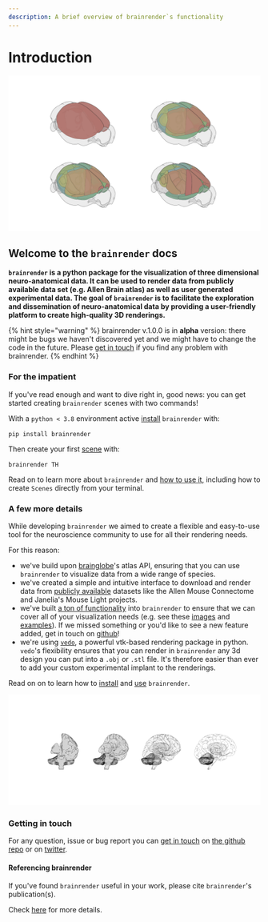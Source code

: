```yaml
---
description: A brief overview of brainrender`s functionality
---
```


# Introduction

![](.gitbook/assets/aba.png)

## Welcome to the `brainrender` docs

**`brainrender` is a python package for the visualization of three dimensional neuro-anatomical data. It can be used to render data from publicly available data set \(e.g. Allen Brain atlas\) as well as user generated experimental data. The goal of `brainrender` is to facilitate the exploration and dissemination of neuro-anatomical data by providing a user-friendly platform to create high-quality 3D renderings.**

{% hint style="warning" %}
brainrender v.1.0.0 is in **alpha** version: there might be bugs we haven't discovered yet and we might have to change the code in the future.  Please [get in touch](info/get-in-touch.md) if you find any problem with brainrender. 
{% endhint %}

### For the impatient

If you've read enough and want to dive right in, good news: you can get started creating `brainrender` scenes with two commands!

With a `python < 3.8` environment active [install](installation/installation.md) `brainrender` with:

```text
pip install brainrender
```

Then create your first [scene](usage/scene.md) with:

```text
brainrender TH
```

Read on to learn more about `brainrender` and [how to use it,](usage/overview/) including how to create `Scenes` directly from your terminal. 

### 

### A few more details

While developing `brainrender` we aimed to create a flexible and easy-to-use tool for the neuroscience community to use for all their rendering needs.

For this reason:

* we've build upon [brainglobe](https://docs.brainglobe.info/)'s atlas API, ensuring that you can use `brainrender` to visualize data from a wide range of species. 
* we've created a simple and intuitive interface to download and render data from [publicly available](usage/public.md) datasets like the Allen Mouse Connectome and Janelia's Mouse Light projects.
* we've built [a ton of functionality](usage/user.md) into `brainrender` to ensure that we can cover all of your visualization needs \(e.g. see these [images](overview/gallery/) and [examples](overview/examples.md)\). If we missed something or you'd like to see a new feature added, get in touch on [github](https://github.com/BrancoLab/BrainRender)!
* we're using [`vedo`](https://github.com/marcomusy/vedo), a powerful vtk-based rendering package in python. `vedo`'s flexibility ensures that you can render in `brainrender` any 3d design you can put into a `.obj` or `.stl` file. It's therefore easier than ever to add your custom experimental implant to the renderings. 



Read on on to learn how to [install](installation/installation.md) and [use](usage/overview/) `brainrender`.

![](.gitbook/assets/humanbrainexp.png)

### Getting in touch

For any question, issue or bug report you can [get in touch](info/get-in-touch.md) on [the github repo](https://github.com/BrancoLab/BrainRender) or on [twitter](https://twitter.com/Federico_claudi).



#### Referencing brainrender

If you've found `brainrender` useful in your work, please cite `brainrender`'s publication\(s\). 

Check [here](info/referencing-brainrender.md) for more details. 



